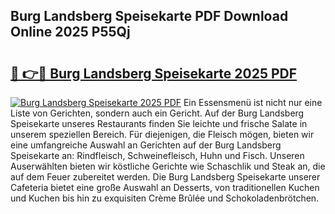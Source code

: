 ## Burg Landsberg Speisekarte PDF Download Online 2025 P55Qj

# <h2><a href="http://gcc9xp7.nevu.top/?p=Burg+Landsberg+Speisekarte">🔗 👉🔴 Burg Landsberg Speisekarte 2025 PDF</a></h2>

[![Burg Landsberg Speisekarte 2025 PDF](https://i.imgur.com/dBaPXMq.png)](http://gcc9xp7.nevu.top/?p=Burg+Landsberg+Speisekarte)
Ein Essensmenü ist nicht nur eine Liste von Gerichten, sondern auch ein Gericht. Auf der Burg Landsberg Speisekarte unseres Restaurants finden Sie leichte und frische Salate in unserem speziellen Bereich. Für diejenigen, die Fleisch mögen, bieten wir eine umfangreiche Auswahl an Gerichten auf der Burg Landsberg Speisekarte an: Rindfleisch, Schweinefleisch, Huhn und Fisch. Unseren Auserwählten bieten wir köstliche Gerichte wie Schaschlik und Steak an, die auf dem Feuer zubereitet werden. Die Burg Landsberg Speisekarte unserer Cafeteria bietet eine große Auswahl an Desserts, von traditionellen Kuchen und Kuchen bis hin zu exquisiten Crème Brûlée und Schokoladenbrötchen.

